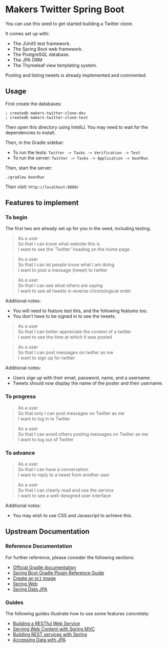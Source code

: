 # Makers Twitter Spring Boot

You can use this seed to get started building a Twitter clone.

It comes set up with:

* The JUnit5 test framework.
* The Spring Boot web framework.
* The PostgreSQL database.
* The JPA ORM
* The Thymeleaf view templating system.

Posting and listing tweets is already implemented and commented.

## Usage

First create the databases:
```shell
; createdb makers-twitter-clone-dev
; createdb makers-twitter-clone-test
```

Then open this directory using IntelliJ. You may need to wait for
the dependencies to install.

Then, in the Gradle sidebar:

* To run the tests: `Twitter -> Tasks -> Verification -> Test`
* To run the server: `Twitter -> Tasks -> Application -> bootRun`

Then, start the server:
```
./gradlew bootRun
```

Then visit: `http://localhost:8080/`


## Features to implement

### To begin

The first two are already set up for you in the seed, including testing.

> As a user  
> So that I can know what website this is  
> I want to see the 'Twitter' heading on the home page

> As a user  
> So that I can let people know what I am doing  
> I want to post a message (tweet) to twitter

> As a user  
> So that I can see what others are saying  
> I want to see all tweets in reverse chronological order

Additional notes:
* You will need to feature test this, and the following features too.
* You don't have to be signed in to see the tweets.

> As a user  
> So that I can better appreciate the context of a twitter  
> I want to see the time at which it was posted

> As a user  
> So that I can post messages on twitter as me  
> I want to sign up for twitter

Additional notes:
* Users sign up with their email, password, name, and a username.
* Tweets should now display the name of the poster and their username.

### To progress

> As a user  
> So that only I can post messages on Twitter as me  
> I want to log in to Twitter

> As a user  
> So that I can avoid others posting messages on Twitter as me  
> I want to log out of Twitter

### To advance

> As a user  
> So that I can have a conversation  
> I want to reply to a tweet from another user

> As a user  
> So that I can clearly read and use the service  
> I want to see a well-designed user interface

Additional notes:
* You may wish to use CSS and Javascript to achieve this.

## Upstream Documentation

### Reference Documentation
For further reference, please consider the following sections:

* [Official Gradle documentation](https://docs.gradle.org)
* [Spring Boot Gradle Plugin Reference Guide](https://docs.spring.io/spring-boot/docs/2.5.2/gradle-plugin/reference/html/)
* [Create an `OCI` image](https://docs.spring.io/spring-boot/docs/2.5.2/gradle-plugin/reference/html/#build-image)
* [Spring Web](https://docs.spring.io/spring-boot/docs/2.5.2/reference/htmlsingle/#boot-features-developing-web-applications)
* [Spring Data JPA](https://docs.spring.io/spring-boot/docs/2.5.2/reference/htmlsingle/#boot-features-jpa-and-spring-data)

### Guides
The following guides illustrate how to use some features concretely:

* [Building a RESTful Web Service](https://spring.io/guides/gs/rest-service/)
* [Serving Web Content with Spring MVC](https://spring.io/guides/gs/serving-web-content/)
* [Building REST services with Spring](https://spring.io/guides/tutorials/bookmarks/)
* [Accessing Data with JPA](https://spring.io/guides/gs/accessing-data-jpa/)

